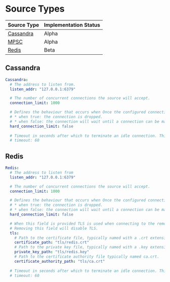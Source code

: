 # Source Types

| Source Type                         | Implementation Status |
|-------------------------------------|-----------------------|
|[Cassandra](#cassandra)              |Alpha                  |
|[MPSC](#mpsc)                        |Alpha                  |
|[Redis](#redis)                      |Beta                   |

## Cassandra

```yaml
Cassandra:
  # The address to listen from.
  listen_addr: "127.0.0.1:6379"

  # The number of concurrent connections the source will accept.
  connection_limit: 1000

  # Defines the behaviour that occurs when Once the configured connection limit is reached:
  # * when true: the connection is dropped.
  # * when false: the connection will wait until a connection can be made within the limit.
  hard_connection_limit: false
 
  # Timeout in seconds after which to terminate an idle connection. This field is optional, if not provided, idle connections will never be terminated.
  # timeout: 60
```

## Redis

```yaml
Redis:
  # The address to listen from
  listen_addr: "127.0.0.1:6379"

  # The number of concurrent connections the source will accept.
  connection_limit: 1000

  # Defines the behaviour that occurs when Once the configured connection limit is reached:
  # * when true: the connection is dropped.
  # * when false: the connection will wait until a connection can be made within the limit.
  hard_connection_limit: false

  # When this field is provided TLS is used when connecting to the remote address.
  # Removing this field will disable TLS.
  tls:
    # Path to the certificate file, typically named with a .crt extension.
    certificate_path: "tls/redis.crt"
    # Path to the private key file, typically named with a .key extension.
    private_key_path: "tls/redis.key"
    # Path to the certificate authority file typically named ca.crt.
    certificate_authority_path: "tls/ca.crt"
    
  # Timeout in seconds after which to terminate an idle connection. This field is optional, if not provided, idle connections will never be terminated.
  # timeout: 60
```
